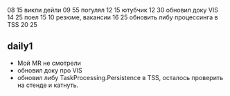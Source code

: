 08 15
викли дейли
09 55
погулял
12 15
ютубчик
12 30
обновил доку VIS
14 25
поел
15 10
резюме, вакансии
16 25
обновить либу процессинга в TSS
20 25

daily1
-----

- Мой MR не смотрели
- обновил доку про VIS
- обновил либу TaskProcessing.Persistence в TSS, осталось проверить на стенде и катнуть.
